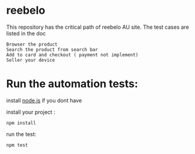 # reebelo
This repository has the critical path of reebelo AU site. The test cases are listed in the doc
```
Browser the product
Search the product from search bar
Add to card and checkout ( payment not implement)
Seller your device 
```

# Run the automation tests:
install [node.js](https://nodejs.dev/en/download/) if you dont have 

install your project : 
```
npm install
```
run the test: 
```
npm test
```
